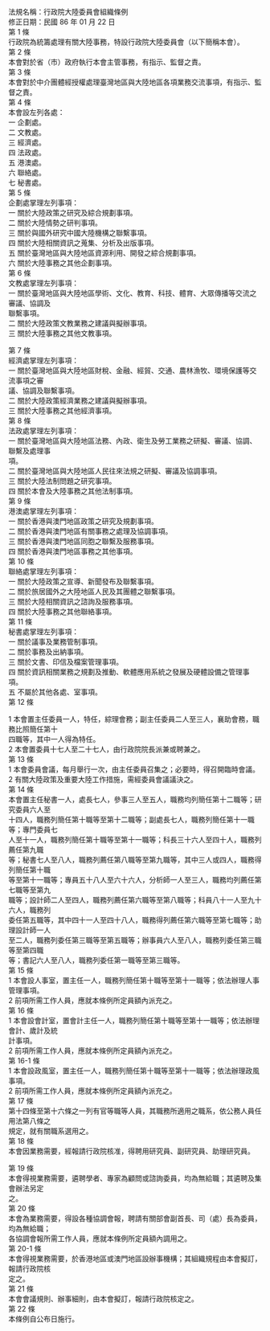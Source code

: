 法規名稱：行政院大陸委員會組織條例  
修正日期：民國 86 年 01 月 22 日  
第 1 條  
行政院為統籌處理有關大陸事務，特設行政院大陸委員會（以下簡稱本會）。  
第 2 條  
本會對於省（市）政府執行本會主管事務，有指示、監督之責。  
第 3 條  
本會對於中介團體經授權處理臺灣地區與大陸地區各項業務交流事項，有指示、監督之責。  
第 4 條  
本會設左列各處：  
一 企劃處。  
二 文教處。  
三 經濟處。  
四 法政處。  
五 港澳處。  
六 聯絡處。  
七 秘書處。  
第 5 條  
企劃處掌理左列事項：  
一 關於大陸政策之研究及綜合規劃事項。  
二 關於大陸情勢之研判事項。  
三 關於與國外研究中國大陸機構之聯繫事項。  
四 關於大陸相關資訊之蒐集、分析及出版事項。  
五 關於臺灣地區與大陸地區資源利用、開發之綜合規劃事項。  
六 關於大陸事務之其他企劃事項。  
第 6 條  
文教處掌理左列事項：  
一 關於臺灣地區與大陸地區學術、文化、教育、科技、體育、大眾傳播等交流之審議、協調及  
聯繫事項。  
二 關於大陸政策文教業務之建議與擬辦事項。  
三 關於大陸事務之其他文教事項。  


第 7 條  
經濟處掌理左列事項：  
一 關於臺灣地區與大陸地區財稅、金融、經貿、交通、農林漁牧、環境保護等交流事項之審  
議、協調及聯繫事項。  
二 關於大陸政策經濟業務之建議與擬辦事項。  
三 關於大陸事務之其他經濟事項。  
第 8 條  
法政處掌理左列事項：  
一 關於臺灣地區與大陸地區法務、內政、衛生及勞工業務之研擬、審議、協調、聯繫及處理事  
項。  
二 關於臺灣地區與大陸地區人民往來法規之研擬、審議及協調事項。  
三 關於大陸法制問題之研究事項。  
四 關於本會及大陸事務之其他法制事項。  
第 9 條  
港澳處掌理左列事項：  
一 關於香港與澳門地區政策之研究及規劃事項。  
二 關於香港與澳門地區有關事務之處理及協調事項。  
三 關於香港與澳門地區同胞之聯繫及服務事項。  
四 關於香港與澳門地區事務之其他事項。  
第 10 條  
聯絡處掌理左列事項：  
一 關於大陸政策之宣導、新聞發布及聯繫事項。  
二 關於旅居國外之大陸地區人民及其團體之聯繫事項。  
三 關於大陸相關資訊之諮詢及服務事項。  
四 關於大陸事務之其他聯絡事項。  
第 11 條  
秘書處掌理左列事項：  
一 關於議事及業務管制事項。  
二 關於事務及出納事項。  
三 關於文書、印信及檔案管理事項。  
四 關於資訊相關業務之規劃及推動、軟體應用系統之發展及硬體設備之管理事項。  
五 不屬於其他各處、室事項。  
第 12 條  


1 本會置主任委員一人，特任，綜理會務；副主任委員二人至三人，襄助會務，職務比照簡任第十  
四職等，其中一人得為特任。  
2 本會置委員十七人至二十七人，由行政院院長派兼或聘兼之。  
第 13 條  
1 本會委員會議，每月舉行一次，由主任委員召集之；必要時，得召開臨時會議。  
2 有關大陸政策及重要大陸工作措施，需經委員會議議決之。  
第 14 條  
本會置主任秘書一人，處長七人，參事三人至五人，職務均列簡任第十二職等；研究委員六人至  
十四人，職務列簡任第十職等至第十二職等；副處長七人，職務列簡任第十一職等；專門委員七  
人至十一人，職務列簡任第十職等至第十一職等；科長三十六人至四十人，職務列薦任第九職  
等；秘書七人至八人，職務列薦任第八職等至第九職等，其中三人或四人，職務得列簡任第十職  
等至第十一職等；專員五十八人至六十六人，分析師一人至三人，職務均列薦任第七職等至第九  
職等；設計師二人至四人，職務列薦任第六職等至第八職等；科員八十一人至九十六人，職務列  
委任第五職等，其中四十一人至四十八人，職務得列薦任第六職等至第七職等；助理設計師一人  
至二人，職務列委任第三職等至第五職等；辦事員六人至八人，職務列委任第三職等至第四職  
等；書記六人至八人，職務列委任第一職等至第三職等。  
第 15 條  
1 本會設人事室，置主任一人，職務列簡任第十職等至第十一職等；依法辦理人事管理事項。  
2 前項所需工作人員，應就本條例所定員額內派充之。  
第 16 條  
1 本會設會計室，置會計主任一人，職務列簡任第十職等至第十一職等；依法辦理會計、歲計及統  
計事項。  
2 前項所需工作人員，應就本條例所定員額內派充之。  
第 16-1 條  
1 本會設政風室，置主任一人，職務列簡任第十職等至第十一職等；依法辦理政風事項。  
2 前項所需工作人員，應就本條例所定員額內派充之。  
第 17 條  
第十四條至第十六條之一列有官等職等人員，其職務所適用之職系，依公務人員任用法第八條之  
規定，就有關職系選用之。  
第 18 條  
本會因業務需要，經報請行政院核准，得聘用研究員、副研究員、助理研究員。  


第 19 條  
本會得視業務需要，遴聘學者、專家為顧問或諮詢委員，均為無給職；其遴聘及集會辦法另定  
之。  
第 20 條  
本會為業務需要，得設各種協調會報，聘請有關部會副首長、司（處）長為委員，均為無給職；  
各協調會報所需工作人員，應就本條例所定員額內調用之。  
第 20-1 條  
本會得視業務需要，於香港地區或澳門地區設辦事機構；其組織規程由本會擬訂，報請行政院核  
定之。  
第 21 條  
本會會議規則、辦事細則，由本會擬訂，報請行政院核定之。  
第 22 條  
本條例自公布日施行。  


